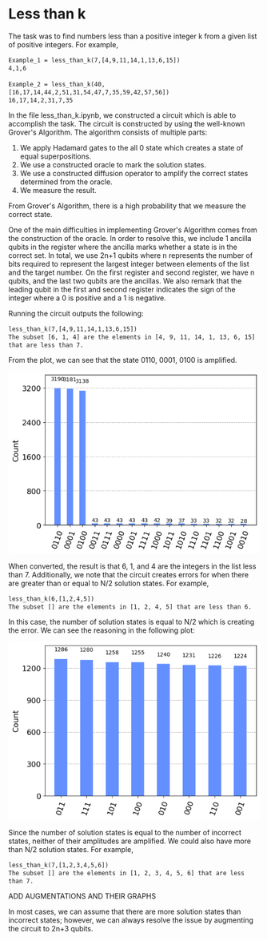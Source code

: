# Less than k

The task was to find numbers less than a positive integer k from a given list of positive integers. For example,

```
Example_1 = less_than_k(7,[4,9,11,14,1,13,6,15])
4,1,6

Example_2 = less_than_k(40,[16,17,14,44,2,51,31,54,47,7,35,59,42,57,56])
16,17,14,2,31,7,35
```
In the file less_than_k.ipynb, we constructed a circuit which is able to accomplish the task. 
The circuit is constructed by using the well-known Grover's Algorithm. The algorithm consists of multiple parts:
1. We apply Hadamard gates to the all 0 state which creates a state of equal superpositions.
2. We use a constructed oracle to mark the solution states.
3. We use a constructed diffusion operator to amplify the correct states determined from the oracle.
4. We measure the result.
   
From Grover's Algorithm, there is a high probability that we measure the correct state. 

One of the main difficulties in implementing Grover's Algorithm comes from the construction of the oracle. In order to resolve this, we include 1 ancilla qubits in the register where the ancilla marks whether a state is in the correct set. In total, we use 2n+1 qubits where n represents the number of bits required to represent the largest integer between elements of the list and the target number. On the first register and second register, we have n qubits, and the last two qubits are the ancillas. We also remark that the leading qubit in the first and second register indicates the sign of the integer where a 0 is positive and a 1 is negative.

Running the circuit outputs the following:
```
less_than_k(7,[4,9,11,14,1,13,6,15])
The subset [6, 1, 4] are the elements in [4, 9, 11, 14, 1, 13, 6, 15] that are less than 7.
```
From the plot, we can see that the state 0110, 0001, 0100 is amplified. 
<p align="center">
<img src="Histogram_Plot.png" width="600"/>
   
When converted, the result is that 6, 1, and 4 are the integers in the list less than 7. Additionally, we note that the circuit creates errors for when there are greater than or equal to N/2 solution states. For example,
```
less_than_k(6,[1,2,4,5])
The subset [] are the elements in [1, 2, 4, 5] that are less than 6.
```
In this case, the number of solution states is equal to N/2 which is creating the error. We can see the reasoning in the following plot:
<p align="center">
<img src="Histogram_Plot_Equal.png" width="600"/>

Since the number of solution states is equal to the number of incorrect states, neither of their amplitudes are amplified. We could also have more than N/2 solution states. For example,
```
less_than_k(7,[1,2,3,4,5,6])
The subset [] are the elements in [1, 2, 3, 4, 5, 6] that are less than 7.
```

ADD AUGMENTATIONS AND THEIR GRAPHS

In most cases, we can assume that there are more solution states than incorrect states; however, we can always resolve the issue by augmenting the circuit to 2n+3 qubits. 
